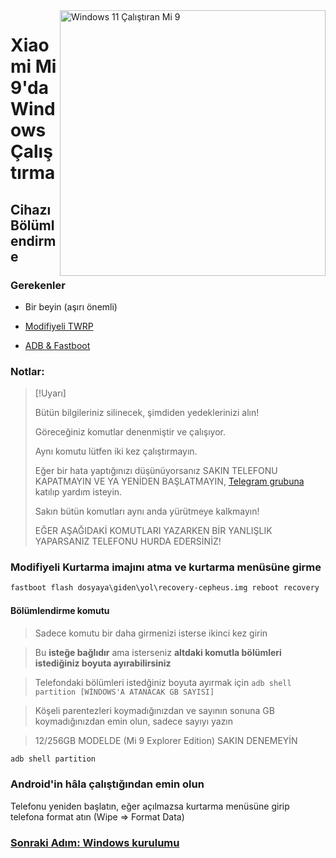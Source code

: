 <img align="right" src="https://raw.githubusercontent.com/woacepheus/Port-Windows-11-Xiaomi-Mi-9/main/cepheus.png" width="425" alt="Windows 11 Çalıştıran Mi 9">

# Xiaomi Mi 9'da Windows Çalıştırma

## Cihazı Bölümlendirme

### Gerekenler
- Bir beyin (aşırı önemli)

- [Modifiyeli TWRP](https://github.com/woacepheus/Port-Windows-11-Xiaomi-Mi-9/releases/download/1.4/recovery-cepheus.img)

- [ADB & Fastboot](https://developer.android.com/studio/releases/platform-tools)

### Notlar:
> [!Uyarı]
>
> Bütün bilgileriniz silinecek, şimdiden yedeklerinizi alın!
> 
> Göreceğiniz komutlar denenmiştir ve çalışıyor.
> 
>  Aynı komutu lütfen iki kez çalıştırmayın.
> 
> Eğer bir hata yaptığınızı düşünüyorsanız SAKIN TELEFONU KAPATMAYIN VE YA YENİDEN BAŞLATMAYIN, [Telegram grubuna](https://t.me/woacepheus) katılıp yardım isteyin.
>
> Sakın bütün komutları aynı anda yürütmeye kalkmayın!
>
> EĞER AŞAĞIDAKİ KOMUTLARI YAZARKEN BİR YANLIŞLIK YAPARSANIZ TELEFONU HURDA EDERSİNİZ!

### Modifiyeli Kurtarma imajını atma ve kurtarma menüsüne girme
```cmd
fastboot flash dosyaya\giden\yol\recovery-cepheus.img reboot recovery
```

#### Bölümlendirme komutu
> Sadece komutu bir daha girmenizi isterse ikinci kez girin

> Bu **isteğe bağlıdır** ama isterseniz **altdaki komutla bölümleri istediğiniz boyuta ayırabilirsiniz**

> Telefondaki bölümleri istedğiniz boyuta ayırmak için ```adb shell partition [WİNDOWS'A ATANACAK GB SAYISI]```

> Köşeli parentezleri koymadığınızdan ve sayının sonuna GB koymadığınızdan emin olun, sadece sayıyı yazın

> 12/256GB MODELDE (Mi 9 Explorer Edition) SAKIN DENEMEYİN

```cmd
adb shell partition
```

### Android'in hâla çalıştığından emin olun
Telefonu yeniden başlatın, eğer açılmazsa kurtarma menüsüne girip telefona format atın (Wipe => Format Data)


### [Sonraki Adım: Windows kurulumu](/guide/Turkish/2-install-tr.md)
